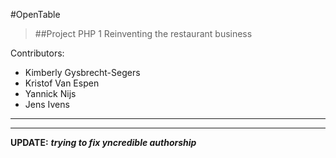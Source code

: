 #OpenTable

>##Project PHP 1
Reinventing the restaurant business

Contributors:

* Kimberly Gysbrecht-Segers
* Kristof Van Espen 
* Yannick Nijs
* Jens Ivens

---
---

**UPDATE:** ***trying to fix yncredible authorship***

	



